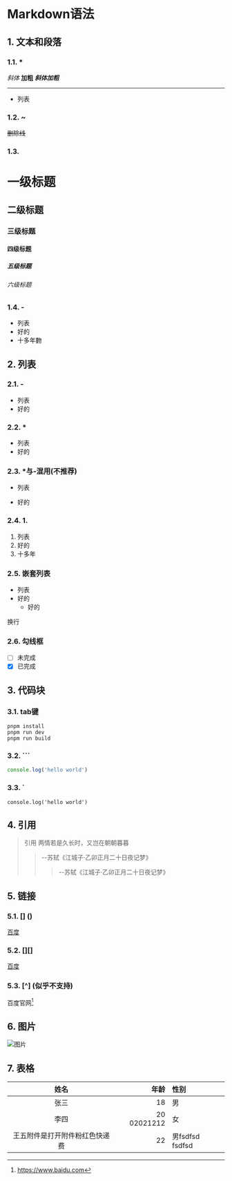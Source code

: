 # Markdown语法

## 1. 文本和段落

### 1.1. *

*斜体*
**加粗**
***斜体加粗***
***

* 列表

### 1.2. ~

~~删除线~~

### 1.3. #

# 一级标题

## 二级标题

### 三级标题

#### 四级标题

##### 五级标题

###### 六级标题

### 1.4. -

- 列表
- 好的
- 十多年覅

## 2. 列表

### 2.1. -

- 列表
- 好的

### 2.2. *

* 列表
* 好的

### 2.3. *与-混用(不推荐)

* 列表
- 好的

### 2.4. 1.

1. 列表
2. 好的
3. 十多年

### 2.5. 嵌套列表

- 列表
- 好的
  - 好的

换行

### 2.6. 勾线框

- [ ] 未完成
- [x] 已完成

## 3. 代码块

### 3.1. tab键

    pnpm install
    pnpm run dev
    pnpm run build

### 3.2. ```

```js
console.log('hello world')
```

### 3.3. `

`console.log('hello world')`

## 4. 引用

> 引用
> 两情若是久长时，又岂在朝朝暮暮
>> --苏轼《江城子·乙卯正月二十日夜记梦》
>>> --苏轼《江城子·乙卯正月二十日夜记梦》

## 5. 链接

### 5.1. [] ()

[百度](https://www.baidu.com)

### 5.2. [][]

[百度][1]

[1]: https://www.baidu.com

### 5.3. [^] (似乎不支持)

百度官网[^1]
[^1]: https://www.baidu.com

## 6. 图片

![图片](http://8.137.91.234:9000/blog/background/%E5%8E%8B%E7%BC%A9%E6%B0%B4%E7%8B%97.png)

## 7. 表格

| 姓名 | 年龄 | 性别 |
|:---:| ----: | :---- |
| 张三 | 18   | 男   |
| 李四 | 20 02021212  | 女   |
| 王五附件是打开附件粉红色快递费 | 22   | 男fsdfsd fsdfsd   |
